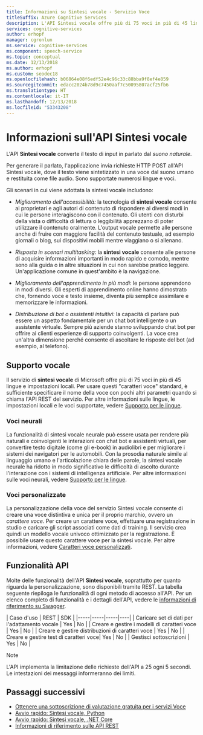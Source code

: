 ```yaml
---
title: Informazioni su Sintesi vocale - Servizio Voce
titleSuffix: Azure Cognitive Services
description: L'API Sintesi vocale offre più di 75 voci in più di 45 lingue e impostazioni locali. Per usare caratteri voce standard, è sufficiente specificare il nome della voce con pochi altri parametri quando si chiama il servizio Voce.
services: cognitive-services
author: erhopf
manager: cgronlun
ms.service: cognitive-services
ms.component: speech-service
ms.topic: conceptual
ms.date: 12/13/2018
ms.author: erhopf
ms.custom: seodec18
ms.openlocfilehash: b06864e08f6edf52e4c96c33c88bba9f8ef4e859
ms.sourcegitcommit: edacc2024b78d9c7450aaf7c50095807acf25fb6
ms.translationtype: HT
ms.contentlocale: it-IT
ms.lasthandoff: 12/13/2018
ms.locfileid: "53343208"
---
```

# <a name="about-the-text-to-speech-api"></a>Informazioni sull'API Sintesi vocale

L'API **Sintesi vocale** converte il testo di input in parlato dal *suono naturale*.

Per generare il parlato, l'applicazione invia richieste HTTP POST all'API Sintesi vocale, dove il testo viene sintetizzato in una voce dal suono umano e restituita come file audio. Sono supportate numerosi lingue e voci.

Gli scenari in cui viene adottata la sintesi vocale includono:

* *Miglioramento dell'accessibilità:* la tecnologia di **sintesi vocale** consente ai proprietari e agli autori di contenuto di rispondere ai diversi modi in cui le persone interagiscono con il contenuto. Gli utenti con disturbi della vista o difficoltà di lettura o leggibilità apprezzano di poter utilizzare il contenuto oralmente. L'output vocale permette alle persone anche di fruire con maggiore facilità del contenuto testuale, ad esempio giornali o blog, sui dispositivi mobili mentre viaggiano o si allenano.

* *Risposta in scenari multitasking:* la **sintesi vocale** consente alle persone di acquisire informazioni importanti in modo rapido e comodo, mentre sono alla guida o in altre situazioni in cui non sarebbe pratico leggere. Un'applicazione comune in quest'ambito è la navigazione.

* *Miglioramento dell'apprendimento in più modi:* le persone apprendono in modi diversi. Gli esperti di apprendimento online hanno dimostrato che, fornendo voce e testo insieme, diventa più semplice assimilare e memorizzare le informazioni.

* *Distribuzione di bot o assistenti intuitivi:* la capacità di parlare può essere un aspetto fondamentale per un chat bot intelligente o un assistente virtuale. Sempre più aziende stanno sviluppando chat bot per offrire ai clienti esperienze di supporto coinvolgenti. La voce crea un'altra dimensione perché consente di ascoltare le risposte del bot (ad esempio, al telefono).

## <a name="voice-support"></a>Supporto vocale

Il servizio di **sintesi vocale** di Microsoft offre più di 75 voci in più di 45 lingue e impostazioni locali. Per usare questi "caratteri voce" standard, è sufficiente specificare il nome della voce con pochi altri parametri quando si chiama l'API REST del servizio. Per altre informazioni sulle lingue, le impostazioni locali e le voci supportate, vedere [Supporto per le lingue](language-support.md#text-to-speech).

### <a name="neural-voices"></a>Voci neurali

La funzionalità di sintesi vocale neurale può essere usata per rendere più naturali e coinvolgenti le interazioni con chat bot e assistenti virtuali, per convertire testo digitale (come gli e-book) in audiolibri e per migliorare i sistemi dei navigatori per le automobili. Con la prosodia naturale simile al linguaggio umano e l'articolazione chiara delle parole, la sintesi vocale neurale ha ridotto in modo significativo le difficoltà di ascolto durante l'interazione con i sistemi di intelligenza artificiale. Per altre informazioni sulle voci neurali, vedere [Supporto per le lingue](language-support.md#text-to-speech).

### <a name="custom-voices"></a>Voci personalizzate

La personalizzazione della voce del servizio Sintesi vocale consente di creare una voce distintiva e unica per il proprio marchio, ovvero un *carattere voce*. Per creare un carattere voce, effettuare una registrazione in studio e caricare gli script associati come dati di training. Il servizio crea quindi un modello vocale univoco ottimizzato per la registrazione. È possibile usare questo carattere voce per la sintesi vocale. Per altre informazioni, vedere [Caratteri voce personalizzati](how-to-customize-voice-font.md).

## <a name="api-capabilities"></a>Funzionalità API

Molte delle funzionalità dell'API **Sintesi vocale**, soprattutto per quanto riguarda la personalizzazione, sono disponibili tramite REST. La tabella seguente riepiloga le funzionalità di ogni metodo di accesso all'API. Per un elenco completo di funzionalità e i dettagli dell'API, vedere le [informazioni di riferimento su Swagger](https://westus.cris.ai/swagger/ui/index).

| Caso d'uso | REST | SDK |
|-----|-----|-----|----|
| Caricare set di dati per l'adattamento vocale | Yes | No  |
| Creare e gestire i modelli di caratteri voce | Yes | No  |
| Creare e gestire distribuzioni di caratteri voce | Yes | No  |
| Creare e gestire test di caratteri voce| Yes | No  |
| Gestisci sottoscrizioni | Yes | No  |

> [!NOTE]
> L'API implementa la limitazione delle richieste dell'API a 25 ogni 5 secondi. Le intestazioni dei messaggi informeranno dei limiti.

## <a name="next-steps"></a>Passaggi successivi

* [Ottenere una sottoscrizione di valutazione gratuita per i servizi Voce](https://azure.microsoft.com/try/cognitive-services/)
* [Avvio rapido: Sintesi vocale, Python](quickstart-python-text-to-speech.md)
* [Avvio rapido: Sintesi vocale, .NET Core](quickstart-dotnet-text-to-speech.md)
* [Informazioni di riferimento sulle API REST](rest-apis.md)
